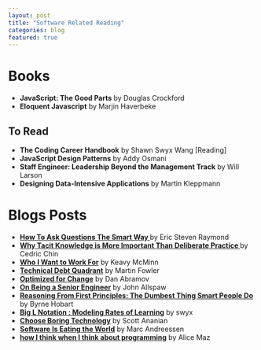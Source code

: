 ```yaml
---
layout: post
title: "Software Related Reading"
categories: blog
featured: true
---
```


# Books

- **JavaScript: The Good Parts** by Douglas Crockford
- **Eloquent Javascript** by Marjin Haverbeke

## To Read

- **The Coding Career Handbook** by Shawn Swyx Wang [Reading]
- **JavaScript Design Patterns** by Addy Osmani
- **Staff Engineer: Leadership Beyond the Management Track** by Will Larson
- **Designing Data-Intensive Applications** by Martin Kleppmann

# Blogs Posts

- **[How To Ask Questions The Smart Way
  ](http://www.catb.org/esr/faqs/smart-questions.html)** by Eric Steven Raymond
- **[Why Tacit Knowledge is More Important Than Deliberate Practice
  ](https://commoncog.com/blog/tacit-knowledge-is-a-real-thing/)** by Cedric Chin
- **[Who I Want to Work For](https://keavy.com/work/who-i-want-to-work-for/)** by Keavy McMinn
- **[Technical Debt Quadrant](https://martinfowler.com/bliki/TechnicalDebtQuadrant.html)** by Martin Fowler
- **[Optimized for Change](https://overreacted.io/optimized-for-change/)** by Dan Abramov
- **[On Being a Senior Engineer](https://www.kitchensoap.com/2012/10/25/on-being-a-senior-engineer/)** by John Allspaw
- **[Reasoning From First Principles: The Dumbest Thing Smart People Do](https://byrnehobart.medium.com/reasoning-from-first-principles-the-dumbest-thing-smart-people-do-46ff1cbba867)** by Byrne Hobart
- **[Big L Notation
  : Modeling Rates of Learning](https://www.swyx.io/big-l-notation)** by swyx
- **[Choose Boring Technology](http://boringtechnology.club/#23)** by Scott Ananian
- **[Software Is Eating the World](https://future.a16z.com/software-is-eating-the-world/)** by Marc Andreessen
- **[how I think when I think about programming](https://www.alicemaz.com/writing/program.html)** by Alice Maz
